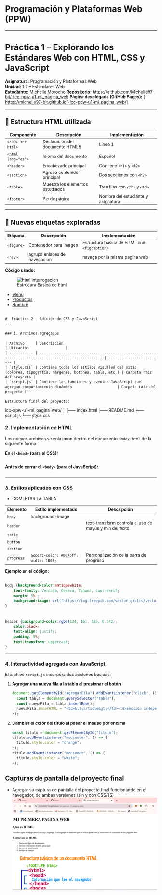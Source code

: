 # Programación y Plataformas Web (PPW)

---

#  Práctica 1 – Explorando los Estándares Web con HTML, CSS y JavaScript

**Asignatura:** Programación y Plataformas Web  
**Unidad:** 1.2 – Estándares Web  
**Estudiante:** Michelle Morocho
**Repositorio:** https://github.com/Michelle97-bit/-icc-ppw-u1-mi_pagina_web
**Página desplegada (GitHub Pages):** [ https://michelle97-bit.github.io/-icc-ppw-u1-mi_pagina_web/]

---

## 🧱 Estructura HTML utilizada

| Componente | Descripción | Implementación |
|-------------|--------------|----------------|
| `<!DOCTYPE html>` | Declaración del documento HTML5 | Línea 1 |
| `<html lang="es">` | Idioma del documento | Español |
| `<header>` | Encabezado principal | Contiene `<h1>` y `<h2>` |
| `<section>` | Agrupa contenido principal | Dos secciones con `<h2>` |
| `<table>` | Muestra los elementos estudiados | Tres filas con `<th>` y `<td>` |
| `<footer>` | Pie de página | Nombre del estudiante y asignatura |

---

## 🧩 Nuevas etiquetas exploradas

| Etiqueta | Descripción | Implementación |
|-----------|--------------|----------------|
| `<figure>` | Contenedor para imagen | Estructura basica de HTML con `<figcaption>` |
| `<nav>` | agrupa enlaces de navegacion | navega por la misma pagina web |

**Código usado:**
<figure>
            <img src="https://ney.one/wp-content/uploads/2019/08/Estructura-de-una-documento-HTML.png" alt="html interrogacion">
            <figcaption>Estrucura Basica de html</figcaption>
</figure>
<nav>
        <ul>
          <li><a href="/">Menu</a></li>
          <li><a href="/MI PRIMERA PAGINA WEB">Productos</a></li>
          <li><a href="/Autora">Nombre</a></li>
        </ul>
</nav>

```

#  Práctica 2 – Adición de CSS y JavaScript
---

### 1. Archivos agregados

| Archivo     | Descripción                                                                                         | Ubicación                 |
| ----------- | --------------------------------------------------------------------------------------------------- | ------------------------- |
| `style.css` | Contiene todos los estilos visuales del sitio (colores, tipografía, márgenes, botones, tabla, etc.) | Carpeta raíz del proyecto |
| `script.js` | Contiene las funciones y eventos JavaScript que agregan comportamiento dinámico                     | Carpeta raíz del proyecto |

Estructura final del proyecto:

```
icc-ppw-u1-mi_pagina_web/
│
├── index.html
├── README.md
├── script.js
└── style.css



### 2. Implementación en HTML

Los nuevos archivos se enlazaron dentro del documento `index.html` de la siguiente forma:

**En el `<head>` (para el CSS):**

```<link rel="stylesheet" href="style.css">
```

**Antes de cerrar el `<body>` (para el JavaScript):**

```<script src="script.js "></script>
```


---

### 3. Estilos aplicados con CSS

* COMLETAR LA TABLA

| Elemento                    | Estilo implementado                                            | Descripción                             |
| --------------------------- | -------------------------------------------------------------- | --------------------------------------- |
| `body`                      |  background-image   |         |                                    aplica imagen de fondo
| `header`                    | |  text-transform                                                  controla el uso de mayús y min del texto
| `table`                     |                              |                  |
| `button`                    |                                   |   |
| `section`                   |                                        |          |
| `progress`                  | `accent-color: #007bff; width: 100%;`                          | Personalización de la barra de progreso |


**Ejemplo en el código:**

```css

body {background-color:antiquewhite; 
    font-family: Verdana, Geneva, Tahoma, sans-serif; 
    margin: 5% ;
    background-image: url("https://img.freepik.com/vector-gratis/vector-onda-azul-transparente_1055-7084.jpg?semt=ais_hybrid&w=740&q=80");
}


header {background-color:rgba(134, 161, 185, 0.142); 
    color:black; 
    text-align: justify; 
    padding: 5%;
    text-transform: uppercase;
}


```

---

###  4. Interactividad agregada con JavaScript

El archivo `script.js` incorpora dos acciones básicas:

1. **Agregar una nueva fila a la tabla al presionar el botón**

   ```javascript
   document.getElementById("agregarFila").addEventListener("click", () => {
     const tabla = document.querySelector("table");
     const nuevaFila = tabla.insertRow();
     nuevaFila.innerHTML = "<td>&lt;article&gt;</td><td>Sección independiente del contenido</td>";
   });
   ```

2. **Cambiar el color del título al pasar el mouse por encima**

   ```javascript
   const titulo = document.getElementById("titulo");
   titulo.addEventListener("mouseover", () => {
     titulo.style.color = "orange";
   });
   titulo.addEventListener("mouseout", () => {
     titulo.style.color = "white";
   });
   ```


## Capturas de pantalla del proyecto final

* Agregar su captura de pantalla del proyecto final funcionando en el navegador, de ambas versiones (sin y con CSS/JS)
![alt text](image.png)

